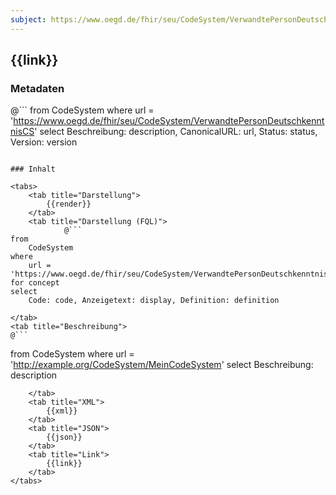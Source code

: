 ```yaml
---
subject: https://www.oegd.de/fhir/seu/CodeSystem/VerwandtePersonDeutschkenntnisCS
---
```


## {{link}}

### Metadaten

@```
from
	CodeSystem
where
	url = 'https://www.oegd.de/fhir/seu/CodeSystem/VerwandtePersonDeutschkenntnisCS'
select
	Beschreibung: description, CanonicalURL: url, Status: status, Version: version
```

### Inhalt

<tabs>
    <tab title="Darstellung">  
        {{render}}
    </tab>
    <tab title="Darstellung (FQL)">
            @```
from
	CodeSystem
where
	url = 'https://www.oegd.de/fhir/seu/CodeSystem/VerwandtePersonDeutschkenntnisCS'
for concept
select
	Code: code, Anzeigetext: display, Definition: definition
```
    </tab>
    <tab title="Beschreibung">
    @```
from
	CodeSystem
where
	url = 'http://example.org/CodeSystem/MeinCodeSystem'
select
	Beschreibung: description
```
    </tab>
    <tab title="XML">      
        {{xml}}
    </tab>
    <tab title="JSON">
        {{json}}
    </tab>
    <tab title="Link">
        {{link}}
    </tab>
</tabs>